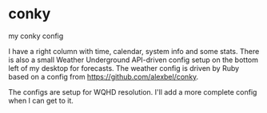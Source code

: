 # conky
my conky config

I have a right column with time, calendar, system info and some stats.
There is also a small Weather Underground API-driven config setup on the bottom left of my desktop for forecasts.
The weather config is driven by Ruby based on a config from https://github.com/alexbel/conky.

The configs are setup for WQHD resolution.
I'll add a more complete config when I can get to it.
